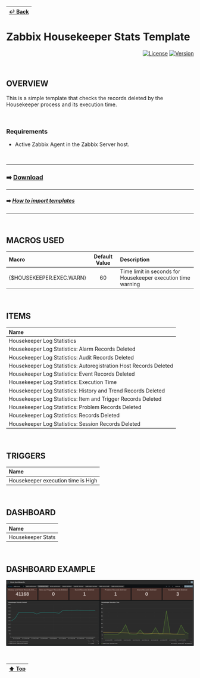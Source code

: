 | [↩️ Back](../) |
| --- |

# Zabbix Housekeeper Stats Template

<div align="right">

[![License](https://img.shields.io/badge/License-GPL3-blue?logo=opensourceinitiative&logoColor=fff)](./../../LICENSE) [![Version](https://img.shields.io/badge/Version-705-blue?logo=zotero&color=0aa8d2)](./zabbix_housekeeper_template_v705.yaml)

</div>

<BR>

## OVERVIEW

This is a simple template that checks the records deleted by the Housekeeper process and its execution time.

<BR>

### Requirements

- Active Zabbix Agent in the Zabbix Server host.

<BR>

---
### ➡️ [Download](./zabbix_housekeeper_template_v705.yaml)
---
#### ➡️ [*How to import templates*](https://www.zabbix.com/documentation/current/en/manual/xml_export_import/templates#importing)
---

<BR>

## MACROS USED

| Macro                    | Default Value | Description |
| :----------------------- | :-----------: | :---------- |
| {$HOUSEKEEPER.EXEC.WARN} | 60            | Time limit in seconds for Housekeeper execution time warning |

<BR>

## ITEMS

| Name |
| :--- |
| Housekeeper Log Statistics |
| Housekeeper Log Statistics: Alarm Records Deleted |
| Housekeeper Log Statistics: Audit Records Deleted |
| Housekeeper Log Statistics: Autoregistration Host Records Deleted |
| Housekeeper Log Statistics: Event Records Deleted |
| Housekeeper Log Statistics: Execution Time |
| Housekeeper Log Statistics: History and Trend Records Deleted |
| Housekeeper Log Statistics: Item and Trigger Records Deleted |
| Housekeeper Log Statistics: Problem Records Deleted |
| Housekeeper Log Statistics: Records Deleted |
| Housekeeper Log Statistics: Session Records Deleted |

<BR>

## TRIGGERS

| Name |
| :--- |
| Housekeeper execution time is High |

<BR>

## DASHBOARD

| Name |
| :--- |
| Housekeeper Stats |

<BR>

## DASHBOARD EXAMPLE

![Zabbix Housekeeper Dashboard](./image/dashboard_sample.png)

<BR>

| [⬆️ Top](#zabbix-housekeeper-stats-template) |
| --- |